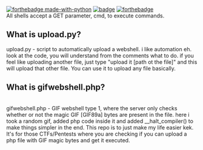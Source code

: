 [![forthebadge made-with-python](http://ForTheBadge.com/images/badges/made-with-python.svg)](https://www.python.org/)
[![badge](https://img.shields.io/badge/For-CTF%20players-red.svg)](https://shields.io/)
[![forthebadge](https://forthebadge.com/images/badges/open-source.svg)](https://forthebadge.com)
<br>
All shells accept a GET parameter, cmd, to execute commands. 
<br>
<h2>What is upload.py?</h2>
upload.py - script to automatically upload a webshell. i like automation eh. look at the code, you will understand from the comments what to do. if you feel like uploading another file, just type "upload it [path ot the file]" and this will upload that other file. You can use it to upload any file basically.
<br>
<h2>What is gifwebshell.php?</h2>
<br>
gifwebshell.php - GIF webshell type 1, where the server only checks whether or not the magic GIF [GIF89a] bytes are present in the file. here i took a random gif, added php code inside it and added __halt_compiler() to make things simpler in the end. This repo is to just make my life easier kek. It's for those CTFs/Pentests where you are checking if you can upload a php file with GIF magic bytes and get it executed.

